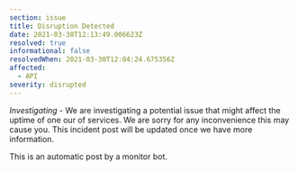 ```yaml
---
section: issue
title: Disruption Detected
date: 2021-03-30T12:13:49.006623Z
resolved: true
informational: false
resolvedWhen: 2021-03-30T12:04:24.675356Z
affected:
  - API
severity: disrupted
---
```

*Investigating* - We are investigating a potential issue that might affect the uptime of one our of services. We are sorry for any inconvenience this may cause you. This incident post will be updated once we have more information.

This is an automatic post by a monitor bot.
        